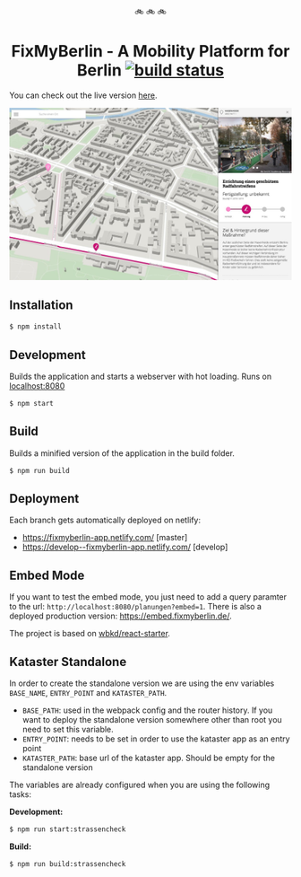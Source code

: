 <p align="center">🚲 🚲 🚲</p>
<h1 align="center">FixMyBerlin - A Mobility Platform for Berlin <a href="https://semaphoreci.com/hekele/fixmy-frontend" target="_blank" rel="noopener"><img alt="build status" src="https://semaphoreci.com/api/v1/hekele/fixmy-frontend/branches/develop/badge.svg" /></a></h1>

You can check out the live version [here](https://fixmyberlin.de/).

![fixmy screenshot](/fixmy-screenshot.jpg)

## Installation

```sh
$ npm install
```

## Development

Builds the application and starts a webserver with hot loading.
Runs on [localhost:8080](http://localhost:8080/)

```sh
$ npm start
```

## Build

Builds a minified version of the application in the build folder.

```sh
$ npm run build
```

## Deployment

Each branch gets automatically deployed on netlify:

- https://fixmyberlin-app.netlify.com/ [master]
- https://develop--fixmyberlin-app.netlify.com/ [develop]

## Embed Mode

If you want to test the embed mode, you just need to add a query paramter to the url: `http://localhost:8080/planungen?embed=1`.
There is also a deployed production version: https://embed.fixmyberlin.de/.

The project is based on [wbkd/react-starter](https://github.com/wbkd/react-starter).

## Kataster Standalone

In order to create the standalone version we are using the env variables `BASE_NAME`, `ENTRY_POINT` and `KATASTER_PATH`.

- `BASE_PATH`: used in the webpack config and the router history. If you want to deploy the standalone version somewhere other than root you need to set this variable.
- `ENTRY_POINT`: needs to be set in order to use the kataster app as an entry point
- `KATASTER_PATH`: base url of the kataster app. Should be empty for the standalone version

The variables are already configured when you are using the following tasks:

**Development:**

```sh
$ npm run start:strassencheck
```

**Build:**

```sh
$ npm run build:strassencheck
```
